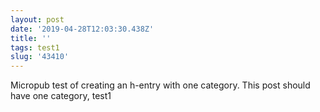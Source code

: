 ```yaml
---
layout: post
date: '2019-04-28T12:03:30.438Z'
title: ''
tags: test1
slug: '43410'
---
```

Micropub test of creating an h-entry with one category. This post should have one category, test1
